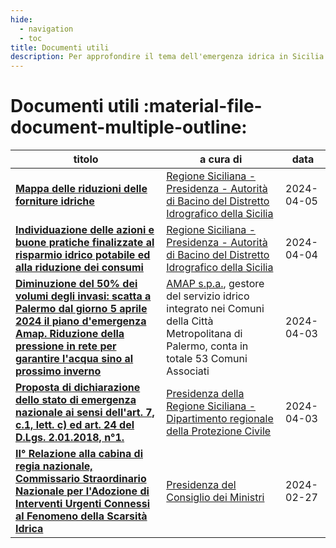 ```yaml
---
hide:
  - navigation
  - toc
title: Documenti utili
description: Per approfondire il tema dell'emergenza idrica in Sicilia
---
```


# Documenti utili  :material-file-document-multiple-outline:

| titolo | a cura di | data |
| --- | --- | --- |
| [**Mappa delle riduzioni delle forniture idriche**](2024-04-05_mappa-riduzioni-forniture-idriche.pdf) | [Regione Siciliana - Presidenza - Autorità di Bacino del Distretto Idrografico della Sicilia](https://www.regione.sicilia.it/istituzioni/regione/strutture-regionali/presidenza-regione/autorita-bacino-distretto-idrografico-sicilia) | 2024-04-05 |
| [**Individuazione delle azioni e buone pratiche finalizzate al risparmio idrico potabile ed alla riduzione dei consumi**](risparmio_idrico_azioni_pratiche.pdf) | [Regione Siciliana - Presidenza - Autorità di Bacino del Distretto Idrografico della Sicilia](https://www.regione.sicilia.it/istituzioni/regione/strutture-regionali/presidenza-regione/autorita-bacino-distretto-idrografico-sicilia) | 2024-04-04 |
| [**Diminuzione del 50% dei volumi degli invasi: scatta a Palermo dal giorno 5 aprile 2024 il piano d'emergenza Amap. Riduzione della pressione in rete per garantire l'acqua sino al prossimo inverno**](diminuzione_volumi_invasi_piano_emergenza_amap_palermo.pdf) | [AMAP s.p.a.](https://www.amapspa.it/it/azienda/), gestore del servizio idrico integrato nei Comuni della Città Metropolitana di Palermo, conta in totale 53 Comuni Associati | 2024-04-03 |
| [**Proposta di dichiarazione dello stato di emergenza nazionale ai sensi dell'art. 7, c.1, lett. c) ed art. 24 del D.Lgs. 2.01.2018, n°1.**](emergenza_nazionale_art7e24_dlvo2018n1.pdf) | [Presidenza della Regione Siciliana - Dipartimento regionale della Protezione Civile](https://www.regione.sicilia.it/istituzioni/regione/strutture-regionali/presidenza-regione/dipartimento-protezione-civile) | 2024-04-03 |
| [**II° Relazione alla cabina di regia nazionale, Commissario Straordinario Nazionale per l'Adozione di Interventi Urgenti Connessi al Fenomeno della Scarsità Idrica**](relazione_cabina-regia_commissario-straordinario-nazionale_interventi-scarsita-idrica.pdf) | [Presidenza del Consiglio dei Ministri](https://www.governo.it/it) | 2024-02-27 |

